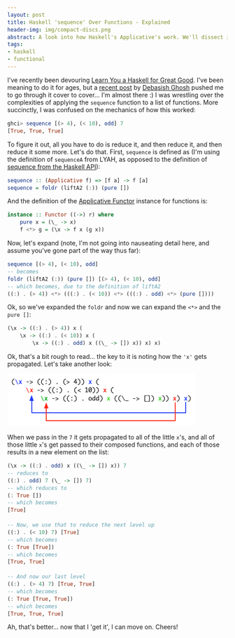 ```yaml
---
layout: post
title: Haskell 'sequence' Over Functions - Explained
header-img: img/compact-discs.png
abstract: A look into how Haskell's Applicative's work. We'll dissect it, along with how it works with the 'sequence' operator.
tags:
- haskell
- functional
---
```

I've recently been devouring [Learn You a Haskell for Great Good](http://learnyouahaskell.com). I've been meaning to do it for ages, but a [recent post](http://debasishg.blogspot.com/2012/01/2011-year-that-was.html) by [Debasish Ghosh](http://debasishg.blogspot.com) pushed me to go through it cover to cover... I'm almost there :) I was wrestling over the complexities of applying the `sequence` function to a list of functions. More succinctly, I was confused on the mechanics of how this worked:

``` haskell
ghci> sequence [(> 4), (< 10), odd] 7
[True, True, True]
```

To figure it out, all you have to do is reduce it, and then reduce it, and then reduce it some more. Let's do that. First, `sequence` is defined as (I'm using the definition of `sequenceA` from LYAH, as opposed to the definition of [sequence from the Haskell API](http://hackage.haskell.org/packages/archive/base/latest/doc/html/Prelude.html#v:sequence)):

``` haskell
sequence :: (Applicative f) => [f a] -> f [a]
sequence = foldr (liftA2 (:)) (pure [])
```

And the definition of the [Applicative Functor](http://en.wikibooks.org/wiki/Haskell/Applicative_Functors) instance for functions is:

``` haskell
instance :: Functor ((->) r) where
    pure x = (\_ -> x)
    f <*> g = (\x -> f x (g x))
```

Now, let's expand (note, I'm not going into nauseating detail here, and assume you've gone part of the way thus far):

``` haskell
sequence [(> 4), (< 10), odd]
-- becomes
foldr (liftA2 (:)) (pure []) [(> 4), (< 10), odd]
-- which becomes, due to the definition of liftA2
((:) . (> 4)) <*> (((:) . (< 10)) <*> (((:) . odd) <*> (pure [])))
```

Ok, so we've expanded the `foldr` and now we can expand the `<*>` and the `pure []`:

``` haskell
(\x -> ((:) . (> 4)) x (
    \x -> ((:) . (< 10)) x (
        \x -> ((:) . odd) x ((\_ -> []) x)) x) x)
```

Ok, that's a bit rough to read... the key to it is noting how the `'x'` gets propagated. Let's take another look:

<img src="/images/Applicative_Function.png"/>

When we pass in the `7` it gets propagated to all of the little `x`'s, and all of those little `x`'s get passed to their composed functions, and each of those results in a new element on the list:

``` haskell
(\x -> ((:) . odd) x ((\_ -> []) x)) 7
-- reduces to
((:) . odd) 7 (\_ -> []) 7)
-- which reduces to
(: True [])
-- which becomes
[True]

-- Now, we use that to reduce the next level up
((:) . (< 10) 7) [True]
-- which becomes
(: True [True])
-- which becomes
[True, True]

-- And now our last level
((:) . (> 4) 7) [True, True]
-- which becomes
(: True [True, True])
-- which becomes
[True, True, True]
```

Ah, that's better... now that I 'get it', I can move on. Cheers!
